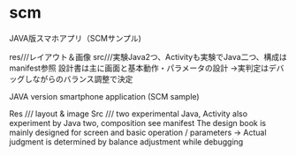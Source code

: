 # scm
JAVA版スマホアプリ（SCMサンプル)

res///レイアウト＆画像
src///実験Java2つ、Activityも実験でJava二つ、構成はmanifest参照
設計書は主に画面と基本動作・パラメータの設計
→実判定はデバッグしながらのバランス調整で決定


JAVA version smartphone application (SCM sample)

Res /// layout & image
Src /// two experimental Java, Activity also experiment by Java two, composition see manifest
The design book is mainly designed for screen and basic operation / parameters
→ Actual judgment is determined by balance adjustment while debugging
